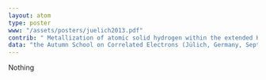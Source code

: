 ```yaml
---
layout: atom
type: poster
www: "/assets/posters/juelich2013.pdf"
contrib: " Metallization of atomic solid hydrogen within the extended Hubbard model "
data: "the Autumn School on Correlated Electrons (Jülich, Germany, September 23, 2013) "
---
```

Nothing
